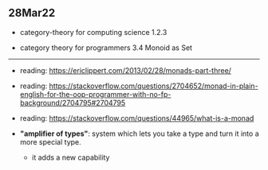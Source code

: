 ## 28Mar22

- category-theory for computing science 1.2.3

- category theory for programmers 3.4 Monoid as Set



----

- reading: https://ericlippert.com/2013/02/28/monads-part-three/
- reading: https://stackoverflow.com/questions/2704652/monad-in-plain-english-for-the-oop-programmer-with-no-fp-background/2704795#2704795
- reading: https://stackoverflow.com/questions/44965/what-is-a-monad



- **"amplifier of types"**: system which lets you take a type and turn it into a more special type.
	- it adds a new capability